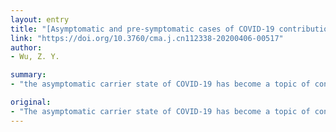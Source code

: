 ```yaml
---
layout: entry
title: "[Asymptomatic and pre-symptomatic cases of COVID-19 contribution to spreading the epidemic and need for targeted control strategies]"
link: "https://doi.org/10.3760/cma.j.cn112338-20200406-00517"
author:
- Wu, Z. Y.

summary:
- "the asymptomatic carrier state of COVID-19 has become a topic of concern for preventing a possible epidemic rebound. The author presents the limited available data about infectiousness of cases and their possible contributions to the overall epidemic. Challenges of a second epidemic wave of COVD-19 caused by adolescent and pre-symptomatic cases are discussed and suggestions for control strategies and scientific research are provided. This review describes and defines the COVID-19 carrier state and outlines methods for counting and reporting these cases can be further divided into a symptomatic infection and a problem in China. Author presents limited data."

original:
- "The asymptomatic carrier state of COVID-19 has become a topic of concern for preventing a possible epidemic rebound. This review describes and defines the COVID-19 asymptomatic carrier state and outlines methods for identifying counting and reporting these cases. The author elaborates that the asymptomatic carrier state can be further divided into asymptomatic infection and pre-symptomatic infection after extended follow-up based on the nature of disease progression. The author presents the limited available data about infectiousness of asymptomatic and pre-symptomatic cases and their possible contributions to the overall epidemic of COVID-19 observed so far in China. Challenges of a possible second epidemic wave of COVID-19 caused by asymptomatic and pre-symptomatic cases are discussed and suggestions for control strategies and scientific research are provided."
---
```


